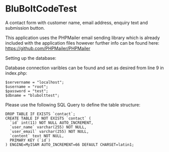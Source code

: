 # BluBoltCodeTest
A contact form with customer name, email address, enquiry text and submission button.

This application uses the PHPMailer email sending library which is already included with the application files however further info can be found here: https://github.com/PHPMailer/PHPMailer

Setting up the database: 

Database connection varibles can be found and set as desired from line 9 in index.php:

```
$servername = "localhost";
$username = "root";
$password = "test";
$dbname = "blubolttest";
```

Please use the following SQL Query to define the table structure:
```
DROP TABLE IF EXISTS `contact`;
CREATE TABLE IF NOT EXISTS `contact` (
  `id` int(11) NOT NULL AUTO_INCREMENT,
  `user_name` varchar(255) NOT NULL,
  `user_email` varchar(255) NOT NULL,
  `content` text NOT NULL,
  PRIMARY KEY (`id`)
) ENGINE=MyISAM AUTO_INCREMENT=66 DEFAULT CHARSET=latin1;
```
